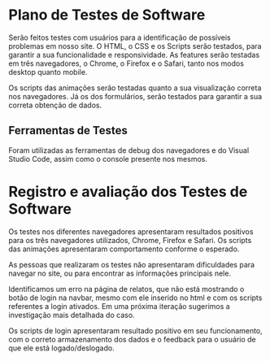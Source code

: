 # Plano de Testes de Software

Serão feitos testes com usuários para a identificação de possíveis problemas em nosso site. O HTML, o CSS e os Scripts serão testados, para garantir a sua funcionalidade e responsividade. As features serão testadas em três navegadores, o Chrome, o Firefox e o Safari, tanto nos modos desktop quanto mobile.

Os scripts das animações serão testadas quanto a sua visualização correta nos navegadores. Já os dos formulários, serão testados para garantir a sua correta obtenção de dados.
 
## Ferramentas de Testes

Foram utilizadas as ferramentas de debug dos navegadores e do Visual Studio Code, assim como o console presente nos mesmos.

# Registro e avaliação dos Testes de Software

Os testes nos diferentes navegadores apresentaram resultados positivos para os três navegadores utilizados, Chrome, Firefox e Safari. Os scripts das animações apresentaram comportamento conforme o esperado.

As pessoas que realizaram os testes não apresentaram dificuldades para navegar no site, ou para encontrar as informações principais nele.

Identificamos um erro na página de relatos, que não está mostrando o botão de login na navbar, mesmo com ele inserido no html e com os scripts referentes a login ativados. Em uma próxima iteração sugerimos a investigação mais detalhada do caso.

Os scripts de login apresentaram resultado positivo em seu funcionamento, com o correto armazenamento dos dados e o feedback para o usuário de que ele está logado/deslogado.
